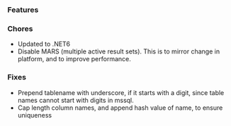 ### Features


### Chores
- Updated to .NET6
- Disable MARS (multiple active result sets).
  This is to mirror change in platform, and to improve performance.

### Fixes
- Prepend tablename with underscore, if it starts with a digit, since table names cannot start with digits in mssql.
- Cap length column names, and append hash value of name, to ensure uniqueness